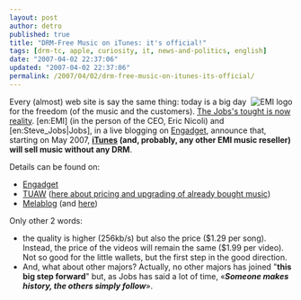 ```yaml
---
layout: post
author: detro
published: true
title: "DRM-Free Music on iTunes: it's official!"
tags: [drm-tc, apple, curiosity, it, news-and-politics, english]
date: "2007-04-02 22:37:06"
updated: "2007-04-02 22:37:06"
permalink: /2007/04/02/drm-free-music-on-itunes-its-official/
---
```


<img src="http://www.blogsmithmedia.com/www.tuaw.com/media/2007/04/emilogo.png" alt="EMI logo" align="right" />
Every (almost) web site is say the same thing: today is a big day for the freedom (of the music and the customers). <a href="http://www.detronizator.org/2007/02/07/drm-and-jobs/">The Jobs's tought is now reality</a>.
[en:EMI] (in the person of the CEO, Eric Nicoli) and [en:Steve_Jobs|Jobs], in a live blogging on <a href="http://www.engadget.com/2007/04/02/steve-jobs-and-emi-present-an-exciting-new-digital-offering/">Engadget</a>, announce that, starting on May 2007, <strong><a href="http://www.apple.com/itunes/">iTunes</a> (and, probably, any other EMI music reseller) will sell music without any DRM</strong>.

Details can be found on:
- <a href="http://www.engadget.com/2007/04/02/steve-jobs-and-emi-present-an-exciting-new-digital-offering/">Engadget</a>
- <a href="http://www.tuaw.com/2007/04/02/its-official-drm-free-music-from-emi/">TUAW</a> (<a href="http://www.tuaw.com/2007/04/02/emi-drm-free-tracks-on-itunes-pricing-and-upgrading/">here about pricing and upgrading of already bought music</a>)
- <a href="http://www.melablog.it/post/3496/conferenza-stampa-emi-diretta">Melablog</a> (and <a href="http://www.melablog.it/post/3497/la-fine-del-drm">here</a>)

Only other 2 words: 
<ul>
<li>the quality is higher (256kb/s) but also the price ($1.29 per song). Instead, the price of the videos will remain the same ($1.99 per video). Not so good for the little wallets, but the first step in the good direction.</li>

<li>And, what about other majors? Actually, no other majors has joined "<strong>this big step forward</strong>" but, as Jobs has said a lot of time, &laquo;<strong><em>Someone makes history, the others simply follow</em></strong>&raquo;.</li></ul>

